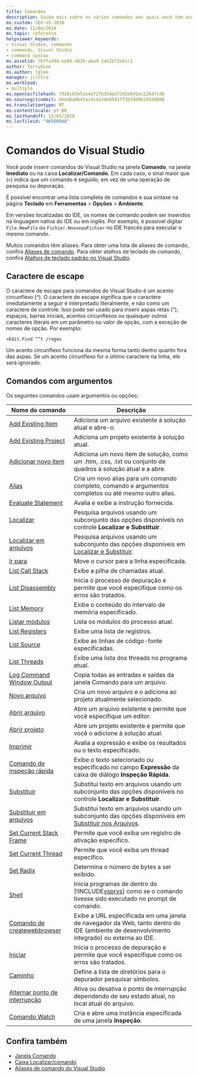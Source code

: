 ```yaml
---
title: Comandos
description: Saiba mais sobre os vários comandos aos quais você tem acesso no Visual Studio.
ms.custom: SEO-VS-2020
ms.date: 11/04/2016
ms.topic: reference
helpviewer_keywords:
- Visual Studio, commands
- commands, Visual Studio
- command syntax
ms.assetid: 76ffa394-ee89-4629-aba9-1a62b72e6cc1
author: TerryGLee
ms.author: tglee
manager: jillfra
ms.workload:
- multiple
ms.openlocfilehash: 7928c03e52e4a72fb354bd7202e041ec2264fcd6
ms.sourcegitcommit: bbed6a0b41ac4c4a24e8581ff3b34d96345ddb00
ms.translationtype: MT
ms.contentlocale: pt-BR
ms.lasthandoff: 12/03/2020
ms.locfileid: "96560948"
---
```

# <a name="visual-studio-commands"></a>Comandos do Visual Studio

Você pode inserir comandos do Visual Studio na janela **Comando**, na janela **Imediato** ou na caixa **Localizar/Comando**. Em cada caso, o sinal maior que (`>`) indica que um comando é seguido, em vez de uma operação de pesquisa ou depuração.

É possível encontrar uma lista completa de comandos e sua sintaxe na página **Teclado** em **Ferramentas** > **Opções** > **Ambiente**.

Em versões localizadas do IDE, os nomes de comando podem ser inseridos na linguagem nativa do IDE ou em inglês. Por exemplo, é possível digitar `File.NewFile` ou `Fichier.NouveauFichier` no IDE francês para executar o mesmo comando.

Muitos comandos têm aliases. Para obter uma lista de aliases de comando, confira [Aliases de comando](../../ide/reference/visual-studio-command-aliases.md). Para obter atalhos de teclado de comando, confira [Atalhos de teclado padrão no Visual Studio](../default-keyboard-shortcuts-in-visual-studio.md).

## <a name="escape-character"></a>Caractere de escape

O caractere de escape para comandos do Visual Studio é um acento circunflexo (^). O caractere de escape significa que o caractere imediatamente a seguir é interpretado literalmente, e não como um caractere de controle. Isso pode ser usado para inserir aspas retas ("), espaços, barras iniciais, acentos circunflexos ou quaisquer outros caracteres literais em um parâmetro ou valor de opção, com a exceção de nomes de opção. Por exemplo:

```
>Edit.Find ^^t /regex
```

Um acento circunflexo funciona da mesma forma tanto dentro quanto fora das aspas. Se um acento circunflexo for o último caractere na linha, ele será ignorado.

## <a name="commands-with-arguments"></a>Comandos com argumentos

Os seguintes comandos usam argumentos ou opções:

| Nome do comando | Descrição |
| - | - |
| [Add Existing Item](../../ide/reference/add-existing-item-command.md) | Adiciona um arquivo existente à solução atual e abre-o. |
| [Add Existing Project](../../ide/reference/add-existing-project-command.md) | Adiciona um projeto existente à solução atual. |
| [Adicionar novo item](../../ide/reference/add-new-item-command.md) | Adiciona um novo item de solução, como um .htm, .css, .txt ou conjunto de quadros à solução atual e a abre. |
| [Alias](../../ide/reference/alias-command.md) | Cria um novo alias para um comando completo, comando e argumentos completos ou até mesmo outro alias. |
| [Evaluate Statement](../../ide/reference/evaluate-statement-command.md) | Avalia e exibe a instrução fornecida. |
| [Localizar](../../ide/reference/find-command.md) | Pesquisa arquivos usando um subconjunto das opções disponíveis no controle **Localizar e Substituir**. |
| [Localizar em arquivos](../../ide/reference/find-in-files-command.md) | Pesquisa arquivos usando um subconjunto das opções disponíveis em [Localizar e Substituir](../../ide/find-in-files.md). |
| [Ir para](../../ide/reference/go-to-command.md) | Move o cursor para a linha especificada. |
| [List Call Stack](../../ide/reference/list-call-stack-command.md) | Exibe a pilha de chamadas atual. |
| [List Disassembly](../../ide/reference/list-disassembly-command.md) | Inicia o processo de depuração e permite que você especifique como os erros são tratados. |
| [List Memory](../../ide/reference/list-memory-command.md) | Exibe o conteúdo do intervalo de memória especificado. |
| [Listar módulos](../../ide/reference/list-modules-command.md) | Lista os módulos do processo atual. |
| [List Registers](../../ide/reference/list-registers-command.md) | Exibe uma lista de registros. |
| [List Source](../../ide/reference/list-source-command.md) | Exibe as linhas de código-fonte especificadas. |
| [List Threads](../../ide/reference/list-threads-command.md) | Exibe uma lista dos threads no programa atual. |
| [Log Command Window Output](../../ide/reference/log-command-window-output-command.md) | Copia todas as entradas e saídas da janela Comando para um arquivo. |
| [Novo arquivo](../../ide/reference/new-file-command.md) | Cria um novo arquivo e o adiciona ao projeto atualmente selecionado. |
| [Abrir arquivo](../../ide/reference/open-file-command.md) | Abre um arquivo existente e permite que você especifique um editor. |
| [Abrir projeto](../../ide/reference/open-project-command.md) | Abre um projeto existente e permite que você o adicione à solução atual. |
| [Imprimir](../../ide/reference/print-command.md) | Avalia a expressão e exibe os resultados ou o texto especificado. |
| [Comando de inspeção rápida](../../ide/reference/quick-watch-command.md) | Exibe o texto selecionado ou especificado no campo **Expressão** da caixa de diálogo **Inspeção Rápida**. |
| [Substituir](../../ide/reference/replace-command.md) | Substitui texto em arquivos usando um subconjunto das opções disponíveis no controle **Localizar e Substituir**. |
| [Substituir em arquivos](../../ide/reference/replace-in-files-command.md) | Substitui texto em arquivos usando um subconjunto das opções disponíveis em [Substituir nos Arquivos](../../ide/replace-in-files.md). |
| [Set Current Stack Frame](../../ide/reference/set-current-stack-frame-command.md) | Permite que você exiba um registro de ativação específico. |
| [Set Current Thread](../../ide/reference/set-current-thread-command.md) | Permite que você exiba um thread específico. |
| [Set Radix](../../ide/reference/set-radix-command.md) | Determina o número de bytes a ser exibido. |
| [Shell](../../ide/reference/shell-command.md) | Inicia programas de dentro do [!INCLUDE[vsprvs](../../code-quality/includes/vsprvs_md.md)] como se o comando tivesse sido executado no prompt de comando. |
| [Comando de createwebbrowser](../../ide/reference/showwebbrowser-command.md) | Exibe a URL especificada em uma janela de navegador da Web, tanto dentro do IDE (ambiente de desenvolvimento integrado) ou externa ao IDE. |
| [Iniciar](../../ide/reference/start-command.md) | Inicia o processo de depuração e permite que você especifique como os erros são tratados. |
| [Caminho](../../ide/reference/symbol-path-command.md) | Define a lista de diretórios para o depurador pesquisar símbolos. |
| [Alternar ponto de interrupção](../../ide/reference/toggle-breakpoint-command.md) | Ativa ou desativa o ponto de interrupção dependendo de seu estado atual, no local atual do arquivo. |
| [Comando Watch](../../ide/reference/watch-command.md) | Cria e abre uma instância especificada de uma janela **Inspeção**. |

## <a name="see-also"></a>Confira também

- [Janela Comando](../../ide/reference/command-window.md)
- [Caixa Localizar/comando](../../ide/find-command-box.md)
- [Aliases de comando do Visual Studio](../../ide/reference/visual-studio-command-aliases.md)
